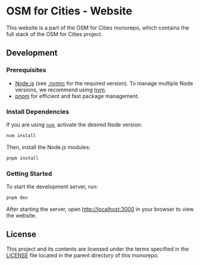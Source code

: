 # OSM for Cities - Website

This website is a part of the OSM for Cities monorepo, which contains the full stack of the OSM for Cities project.

## Development

### Prerequisites

- [Node.js](https://nodejs.org) (see [.nvmrc](./.nvmrc) for the required version). To manage multiple Node versions, we recommend using [nvm](https://github.com/creationix/nvm).
- [pnpm](https://pnpm.io) for efficient and fast package management.

### Install Dependencies

If you are using [`nvm`](https://github.com/creationix/nvm), activate the desired Node version:

```sh
nvm install
```

Then, install the Node.js modules:

```sh
pnpm install
```

### Getting Started

To start the development server, run:

```sh
pnpm dev
```

After starting the server, open [http://localhost:3000](http://localhost:3000) in your browser to view the website.

## License

This project and its contents are licensed under the terms specified in the [LICENSE](../LICENSE) file located in the parent directory of this monorepo.
